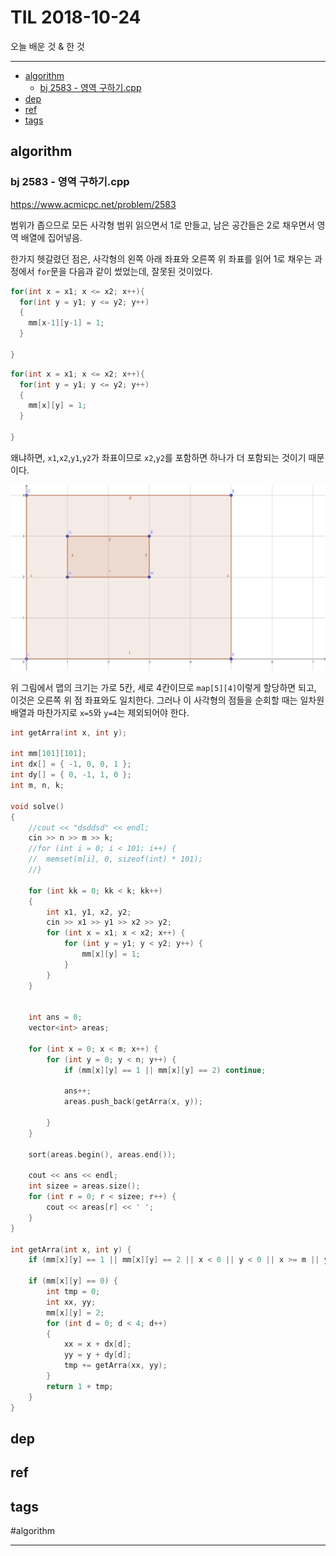 # TIL 2018-10-24

오늘 배운 것 & 한 것

--------------------------


- [algorithm](#algorithm)
	- [bj 2583 - 영역 구하기.cpp](#bj-2583---영역-구하기cpp)
- [dep](#dep)
- [ref](#ref)
- [tags](#tags)

## algorithm

### bj 2583 - 영역 구하기.cpp
https://www.acmicpc.net/problem/2583

범위가 좁으므로 모든 사각형 범위 읽으면서 1로 만들고,
남은 공간들은 2로 채우면서 영역 배열에 집어넣음.

한가지 헷갈렸던 점은, 사각형의 왼쪽 아래 좌표와 오른쪽 위 좌표를 읽어 1로 채우는 과정에서 `for`문을 다음과 같이 썼었는데, 잘못된 것이었다.

```cpp
for(int x = x1; x <= x2; x++){
  for(int y = y1; y <= y2; y++)
  {
    mm[x-1][y-1] = 1;
  }
  
}
```

```cpp
for(int x = x1; x <= x2; x++){
  for(int y = y1; y <= y2; y++)
  {
    mm[x][y] = 1;
  }
  
}
```

왜냐하면, `x1`,`x2`,`y1`,`y2`가 좌표이므로 `x2`,`y2`를 포함하면 하나가 더 포함되는 것이기 때문이다.

![Geogebra image](2018-10-24-img1.png "Geogebra image")

위 그림에서 맵의 크기는 가로 5칸, 세로 4칸이므로 `map[5][4]`이렇게 할당하면 되고, 이것은 오른쪽 위 점 좌표와도 일치한다. 그러나 이 사각형의 점들을 순회할 때는 일차원 배열과 마찬가지로 `x=5`와 `y=4`는 제외되어야 한다.

```cpp
int getArra(int x, int y);

int mm[101][101];
int dx[] = { -1, 0, 0, 1 };
int dy[] = { 0, -1, 1, 0 };
int m, n, k;

void solve()
{
	//cout << "dsddsd" << endl;
	cin >> n >> m >> k;
	//for (int i = 0; i < 101; i++) {
	//	memset(m[i], 0, sizeof(int) * 101);
	//}

	for (int kk = 0; kk < k; kk++)
	{
		int x1, y1, x2, y2;
		cin >> x1 >> y1 >> x2 >> y2;
		for (int x = x1; x < x2; x++) {
			for (int y = y1; y < y2; y++) {
				mm[x][y] = 1;
			}
		}
	}

	
	int ans = 0;
	vector<int> areas;
	
	for (int x = 0; x < m; x++) {
		for (int y = 0; y < n; y++) {
			if (mm[x][y] == 1 || mm[x][y] == 2) continue;

			ans++;
			areas.push_back(getArra(x, y));

		}
	}

	sort(areas.begin(), areas.end());

	cout << ans << endl;
	int sizee = areas.size();
	for (int r = 0; r < sizee; r++) {
		cout << areas[r] << ' ';
	}
}

int getArra(int x, int y) {
	if (mm[x][y] == 1 || mm[x][y] == 2 || x < 0 || y < 0 || x >= m || y >= n) return 0;

	if (mm[x][y] == 0) {
		int tmp = 0;
		int xx, yy;
		mm[x][y] = 2;
		for (int d = 0; d < 4; d++)
		{
			xx = x + dx[d];
			yy = y + dy[d];
			tmp += getArra(xx, yy);
		}
		return 1 + tmp;
	}
}
```

## dep

## ref

## tags
  #algorithm



--------------------------


 